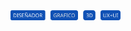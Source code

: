 <span style="cursor: default;">
    <a href="#" style="pointer-events: none;">
        <img src="https://raw.githubusercontent.com/Juan-Sebastian-Rios-Martinez/juan-sebastian-rios-martinez/41b64aa8e24c519307f03dfee9d79ea15bcc4373/svg/svg.svg" width="35%">
    </a>
</span>
